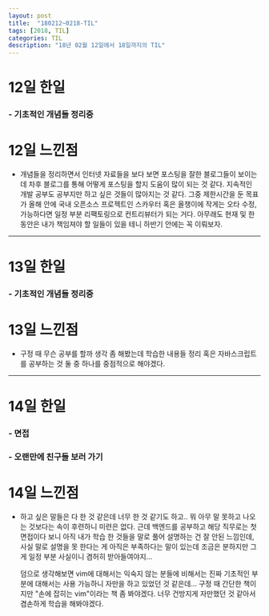 ```yaml
---
layout: post
title:  "180212~0218-TIL"
tags: [2018, TIL]
categories: TIL
description: "18년 02월 12일에서 18일까지의 TIL"
---
```


12일 한일
=========

### - 기초적인 개념들 정리중  

12일 느낀점
==========

- 개념들을 정리하면서 인터넷 자료들을 보다 보면 포스팅을 잘한 블로그들이 보이는데 차후 블로그를 통해 어떻게 포스팅을 할지 도움이 많이 되는 것 같다. 지속적인 개발 공부도 공부지만 하고 싶은 것들이 많아지는 것 같다. 그중 제한시간을 둔 목표가 올해 안에 국내 오픈소스 프로젝트인 스카우터 혹은 올챙이에 작게는 오타 수정, 가능하다면 일정 부분 리팩토링으로 컨트리뷰터가 되는 거다. 아무래도 현재 및 한동안은 내가 책임져야 할 일들이 있을 테니 하반기 안에는 꼭 이뤄보자.  

---

13일 한일
=========

### - 기초적인 개념들 정리중  

13일 느낀점
==========

- 구정 때 무슨 공부를 할까 생각 좀 해봤는데 학습한 내용들 정리 혹은 자바스크립트를 공부하는 것 둘 중 하나를 중점적으로 해야겠다.

---

14일 한일
=========

### - 면접  

### - 오랜만에 친구들 보러 가기

14일 느낀점
==========

- 하고 싶은 말들은 다 한 것 같은데 너무 한 것 같기도 하고.. 뭐 아무 말 못하고 나오는 것보다는 속이 후련하니 미련은 없다. 근데 백엔드를 공부하고 해당 직무로는 첫 면접이다 보니 아직 내가 학습 한 것들을 말로 풀어 설명하는 건 잘 안된 느낌인데, 사실 말로 설명을 못 한다는 게 아직은 부족하다는 말이 있는데 조금은 분하지만 그게 일정 부분 사실이니 겸허히 받아들여야지...

  덤으로 생각해보면 vim에 대해서는 익숙지 않는 분들에 비해서는 진짜 기초적인 부분에 대해서는 사용 가능하니 자만을 하고 있었던 것 같은데... 구정 때 간단한 책이지만 "손에 잡히는 vim"이라는 책 좀 봐야겠다. 너무 건방지게 자만했던 것 같아서 겸손하게 학습을 해봐야겠다.  
